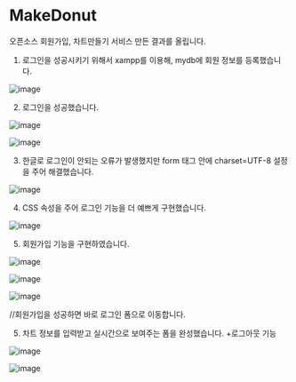 # MakeDonut
오픈소스 회원가입, 차트만들기 서비스 만든 결과를 올립니다.

1. 로그인을 성공시키기 위해서 xampp를 이용해, mydb에 회원 정보를 등록했습니다.

![image](https://user-images.githubusercontent.com/116702472/228752210-c9cc6b38-9b4e-4eae-9b9b-59ec61153cc1.png)

2. 로그인을 성공했습니다.

![image](https://user-images.githubusercontent.com/116702472/228752273-862f7458-a554-48f3-9715-e611251c1816.png)

![image](https://user-images.githubusercontent.com/116702472/228752299-d583b800-921b-43ea-8b0b-fc1b23eb6cfd.png)

3. 한글로 로그인이 안되는 오류가 발생했지만 form 태그 안에 charset=UTF-8 설정을 주어 해결했습니다. 

![image](https://user-images.githubusercontent.com/116702472/228755330-c969b7fe-a642-4174-a95b-66680d3d0af3.png)

4. CSS 속성을 주어 로그인 기능을 더 예쁘게 구현했습니다.

![image](https://user-images.githubusercontent.com/116702472/229334687-623c3876-66fc-4f6c-8d19-6c64227476ca.png)


5. 회원가입 기능을 구현하였습니다.

![image](https://user-images.githubusercontent.com/116702472/229334773-56744331-a053-454f-a083-8ca590785ef8.png)

![image](https://user-images.githubusercontent.com/116702472/229334775-7cb090a4-35d1-4d70-a446-9a7b2eeec63f.png)

![image](https://user-images.githubusercontent.com/116702472/229337146-973283ff-4f65-4b18-8f4a-bee7a104d7c1.png)


//회원가입을 성공하면 바로 로그인 폼으로 이동합니다.

5. 차트 정보를 입력받고 실시간으로 보여주는 폼을 완성했습니다. +로그아웃 기능

![image](https://user-images.githubusercontent.com/116702472/229337121-7d1d1e32-9911-4ea6-98fd-39fc0d9b0c01.png)

![image](https://user-images.githubusercontent.com/116702472/229337117-d9df5ac1-f49f-4a0a-b02c-c1d91a1c1810.png)

